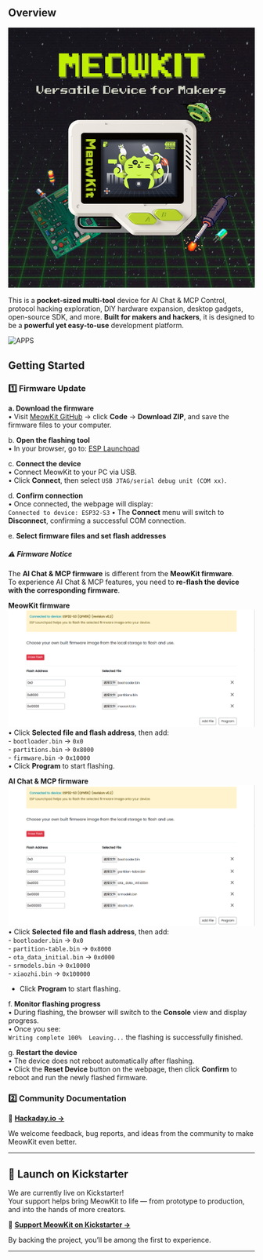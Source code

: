 ## Overview

![HEADER](2.assets/header.png)

This is a **pocket-sized multi-tool** device for AI Chat & MCP Control, protocol hacking exploration, DIY hardware expansion, desktop gadgets, open-source SDK, and more. **Built for makers and hackers**, it is designed to be a **powerful yet easy-to-use** development platform.

![APPS](2.assets/apps_list.png)

## Getting Started

### 1️⃣ Firmware Update

**a. Download the firmware**  
   • Visit [MeowKit GitHub](https://github.com/happy-mingo/MeowKit) → click **Code** → **Download ZIP**, and save the firmware files to your computer.  

b. **Open the flashing tool**  
   • In your browser, go to: [ESP Launchpad](https://espressif.github.io/esp-launchpad/)  

c. **Connect the device**  
   • Connect MeowKit to your PC via USB.  
   • Click **Connect**, then select `USB JTAG/serial debug unit (COM xx)`.  

d. **Confirm connection**  
   • Once connected, the webpage will display:  
     ```
     Connected to device: ESP32-S3
     ```
   • The **Connect** menu will switch to **Disconnect**, confirming a successful COM connection.  

e. **Select firmware files and set flash addresses**
  ##### ⚠️ Firmware Notice

The **AI Chat & MCP firmware** is different from the **MeowKit firmware**.  
To experience AI Chat & MCP features, you need to **re-flash the device with the corresponding firmware**.

   **MeowKit firmware**
    ![FLASH](2.assets/flash_1.png)
   • Click **Selected file and flash address**, then add:  
     - `bootloader.bin` → `0x0`  
     - `partitions.bin` → `0x8000`  
     - `firmware.bin` → `0x10000`  
   • Click **Program** to start flashing.  

   **AI Chat & MCP firmware**
   ![FLASH](2.assets/flash_2.png)
   • Click **Selected file and flash address**, then add:  
     - `bootloader.bin` → `0x0`  
     - `partition-table.bin` → `0x8000`  
     - `ota_data_initial.bin` → `0xd000`  
     - `srmodels.bin` → `0x10000`  
     - `xiaozhi.bin` → `0x100000`  
   - Click **Program** to start flashing.  

f. **Monitor flashing progress**  
   • During flashing, the browser will switch to the **Console** view and display progress.  
   • Once you see:  
     ```
     Writing complete 100% 
     Leaving...
     ```
     the flashing is successfully finished.  

g. **Restart the device**  
   • The device does not reboot automatically after flashing.  
   • Click the **Reset Device** button on the webpage, then click **Confirm** to reboot and run the newly flashed firmware.  

### 2️⃣ Community Documentation

🔗 **[Hackaday.io →](https://hackaday.io/project/204067-meowkit-versatile-device-for-makers)**

We welcome feedback, bug reports, and ideas from the community to make MeowKit even better.  

---
## 🚀 Launch on Kickstarter

We are currently live on Kickstarter!  
Your support helps bring MeowKit to life — from prototype to production, and into the hands of more creators.

🎯 **[Support MeowKit on Kickstarter →](https://www.kickstarter.com/projects/whitecliff/meowkit-versatile-device-for-makers)**

By backing the project, you’ll be among the first to experience.

---





